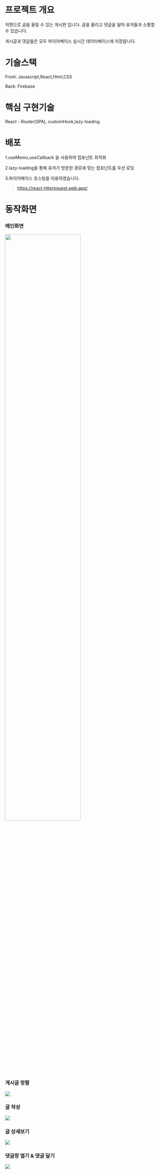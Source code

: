 

# 프로젝트 개요

익명으로 글을 올릴 수 있는 게시판 입니다. 글을 올리고 댓글을 달아 유저들과 소통할 수 있습니다.

게시글과 댓글들은 모두 파이어베이스 실시간 데이터베이스에 저장됩니다.



# 기술스택

Front: Javascript,React,Html,CSS

Back: Firebase



# 핵심 구현기술

React - Router(SPA), customHook,lazy-loading


# 배포

1.useMemo,useCallback 을 사용하여 컴포넌트 최적화 

2.lazy-loading을 통해 유저가 방문한 경로에 맞는 컴포넌트를 우선 로딩

3.파이어베이스 호스팅을 이용하였습니다.

> https://react-httprequest.web.app/

# 동작화면

### 메인화면
<img src=https://user-images.githubusercontent.com/63229394/121372076-fba3b300-c978-11eb-941d-d7b54ab723c9.png width='70%' height='70%'>
<br>

### 게시글 정렬
<img src=https://user-images.githubusercontent.com/63229394/121372878-92706f80-c979-11eb-932d-23d841538f08.png>
<br>

### 글 작성
<img src=https://user-images.githubusercontent.com/63229394/121372147-06f6de80-c979-11eb-9660-1d81593451dc.png>
<br>

### 글 상세보기
<img src=https://user-images.githubusercontent.com/63229394/121372129-04948480-c979-11eb-9e71-76d6644de4e8.png>
<br>

### 댓글창 열기 & 댓글 달기
<img src=https://user-images.githubusercontent.com/63229394/121372108-00686700-c979-11eb-861d-21c3802d6a23.png>
